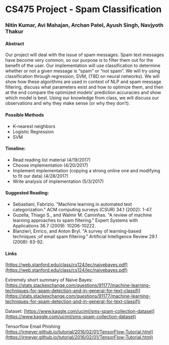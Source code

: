 # CS475 Project - Spam Classification
### Nitin Kumar, Avi Mahajan, Archan Patel, Ayush Singh, Navjyoth Thakur

#### Abstract

Our project will deal with the issue of spam messages. Spam text messages have become very common, so our purpose is to filter them out for the benefit of the user. Our implementation will use classification to determine whether or not a given message is “spam” or “not spam”. We will try using classification through regression, SVM, (TBD on neural networks). We will show how these algorithms are used in context of NLP and spam message filtering, discuss what parameters exist and how to optimize them, and then at the end compare the optimized models’ prediction accuracies and show which model is best. Using our knowledge from class, we will discuss our observations and why they make sense (or why they don’t).

#### Possible Methods

* K-nearest neighbors
* Logistic Regression
* SVM

#### Timeline:

* Read reading list material (4/19/2017)
* Choose implementation (4/20/2017)
* Implement implementation (copying a strong online one and modifying to fit our data) (4/28/2017)
* Write analysis of implementation (5/3/2017)

#### Suggested Reading:

* Sebastiani, Fabrizio. "Machine learning in automated text categorization." ACM computing surveys (CSUR) 34.1 (2002): 1-47.
* Guzella, Thiago S., and Walmir M. Caminhas. "A review of machine learning approaches to spam filtering." Expert Systems with Applications 36.7 (2009): 10206-10222.
* Blanzieri, Enrico, and Anton Bryl. "A survey of learning-based techniques ;of email spam filtering." Artificial Intelligence Review 29.1 (2008): 63-92.

#### Links

[https://web.stanford.edu/class/cs124/lec/naivebayes.pdf](https://web.stanford.edu/class/cs124/lec/naivebayes.pdf) 

Extremely short summary of Naive Bayes: [https://stats.stackexchange.com/questions/91177/machine-learning-techniques-for-spam-detection-and-in-general-for-text-classifi](https://stats.stackexchange.com/questions/91177/machine-learning-techniques-for-spam-detection-and-in-general-for-text-classif)i 

Dataset: 
[https://www.kaggle.com/uciml/sms-spam-collection-dataset](https://www.kaggle.com/uciml/sms-spam-collection-dataset)

Tensorflow Email Phishing
[https://jrmeyer.github.io/tutorial/2016/02/01/TensorFlow-Tutorial.html](https://jrmeyer.github.io/tutorial/2016/02/01/TensorFlow-Tutorial.html)
